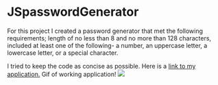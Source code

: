 # JSpasswordGenerator
For this project I created a password generator that met the following requirements;
    length of no less than 8 and no more than 128 characters,
    included at least one of the following- 
        a number, an uppercase letter, a lowercase letter, or a special character.

I tried to keep the code as concise as possible. 
Here is a [link to my application.](https://ejkennelly.github.io/JSpasswordGenerator/)
Gif of working application! ![](password-generator-gif.gif)